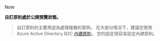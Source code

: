 > [!NOTE]
> **自訂原則處於公開預覽狀態。**

> 自訂原則的主要用途為處理複雜的案例。 在大部分情況下，建議您使用 Azure Active Directory B2C [內建原則](..\articles\active-directory-b2c\active-directory-b2c-reference-policies.md)。 您的設定很容易設定內建原則。

